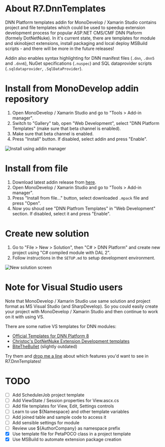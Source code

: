 # About R7.DnnTemplates

DNN Platform templates addin for MonoDevelop / Xamarin Studio contains project and file templates
which could be used to speedup extension development process for popular ASP.NET CMS/CMF DNN Plaform (formely DotNetNuke). 
In it's current state, there are templates for module and skinobject extensions, install packaging and local deploy 
MSBuild scripts - and there will be more in the future releases!

Addin also enables syntax highlighting for DNN manifest files (`.dnn`, `.dnn5` and `.dnn6`), NuGet specifications (`.nuspec`)
and SQL dataprovider scripts (`.sqldataprovider`, `.SqlDataProvider`).

# Install from MonoDevelop addin repository

1. Open MonoDevelop / Xamarin Studio and go to "Tools &gt; Add-in manager".
2. Switch to "Gallery" tab, open "Web Development", select "DNN Platform Templates" (make sure that beta channel is enabled).
3. Make sure that beta channel is enabled.
4. Press "Install" button. If disabled, select addin and press "Enable".

![Install using addin manager](https://raw.githubusercontent.com/roman-yagodin/R7.DnnTemplates/master/images/install-addin-manager.png)

# Install from file

1. Download latest addin release from [here](https://github.com/roman-yagodin/R7.DnnTemplates/releases).
2. Open MonoDevelop / Xamarin Studio and go to "Tools &gt; Add-in manager".
3. Press "Install from file..." button, select downloaded `.mpack` file and press "Open".
4. Now you shoud see "DNN Platfrom Templates" in "Web Development" section. If disabled, select it and press "Enable".

# Create new solution

1. Go to "File &gt; New &gt; Solution", then "C# &gt; DNN Platform" and create new project using "C# compiled module with DAL 2".
2. Follow instructions in the `SETUP.md` to setup development environment.

![New solution screen](https://raw.githubusercontent.com/roman-yagodin/R7.DnnTemplates/master/images/new-solution.png)

# Note for Visual Studio users

Note that MonoDevelop / Xamarin Studio use same solution and project format as MS Visual Studio (and SharpDevelop). 
So you could easily create your project with MonoDevelop / Xamarin Studio and then continue to work on it with using VS.

There are some native VS templates for DNN modules:

* [Official Templates for DNN Platform 8](https://github.com/dnnsoftware/DNN.Templates)
* [Christoc's DotNetNuke Extension Development templates](https://github.com/ChrisHammond/DNNTemplates)
* [BiteTheBullet](http://www.bitethebullet.co.uk/VS2010DNNTemplate.aspx) (slightly outdated)

Try them and [drop me a line](https://github.com/roman-yagodin/R7.DnnTemplates/issues) about which features you'd 
want to see in R7.DnnTemplates!

# TODO

- [ ] Add SchedulerJob project template
- [ ] Add ViewState / Session properties for View.ascx.cs
- [ ] Add file templates for View, Edit, Settings controls
- [ ] Learn to use ${Namespace} and other template variables
- [ ] Add joined table and sample code to access it
- [ ] Add sensible settings for module
- [ ] Review use ${AuthorCompany} as namespace prefix
- [x] Use template file for PetaPOCO class in a project template
- [x] Use MSBuild to automate extension package creation
